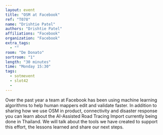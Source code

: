 ```yaml
---
layout: event
title: "OSM at Facebook"
ref: "T078"
name: "Drishtie Patel"
authors: "Drishtie Patel"
affiliations: "Facebook"
organization: "Facebook"
extra_tags:
  - ""
room: "De Donato"
sortroom: "1"
length: "30 minutes"
time: "Monday 15:30"
tags:
  - sotmevent
  - slot42
  - 
---
```

Over the past year a team at Facebook has been using machine learning algorithms to help human mappers edit and validate faster. In addition to sharing how we use OSM in product, connectivity and disaster response you can learn about the AI-Assisted Road Tracing Import currently being done in Thailand. We will talk about the tools we have created to support this effort, the lessons learned and share our next steps.